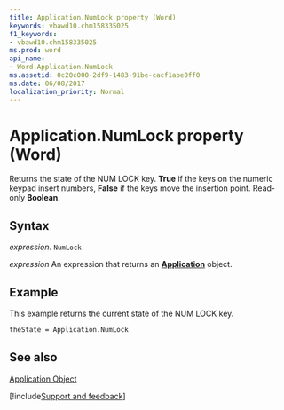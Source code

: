 ```yaml
---
title: Application.NumLock property (Word)
keywords: vbawd10.chm158335025
f1_keywords:
- vbawd10.chm158335025
ms.prod: word
api_name:
- Word.Application.NumLock
ms.assetid: 0c20c000-2df9-1483-91be-cacf1abe0ff0
ms.date: 06/08/2017
localization_priority: Normal
---
```



# Application.NumLock property (Word)

Returns the state of the NUM LOCK key.  **True** if the keys on the numeric keypad insert numbers, **False** if the keys move the insertion point. Read-only **Boolean**.


## Syntax

_expression_. `NumLock`

 _expression_ An expression that returns an **[Application](Word.Application.md)** object. 


## Example

This example returns the current state of the NUM LOCK key.


```vb
theState = Application.NumLock
```


## See also


[Application Object](Word.Application.md)

[!include[Support and feedback](~/includes/feedback-boilerplate.md)]
